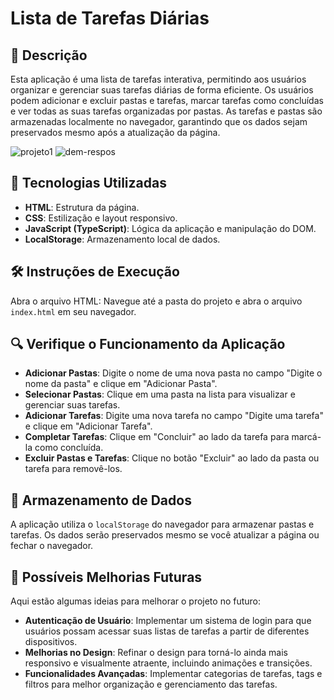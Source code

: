 
# Lista de Tarefas Diárias

## 📝 Descrição

Esta aplicação é uma lista de tarefas interativa, permitindo aos usuários organizar e gerenciar suas tarefas diárias de forma eficiente. Os usuários podem adicionar e excluir pastas e tarefas, marcar tarefas como concluídas e ver todas as suas tarefas organizadas por pastas. As tarefas e pastas são armazenadas localmente no navegador, garantindo que os dados sejam preservados mesmo após a atualização da página.

![projeto1](https://github.com/user-attachments/assets/3adaf785-3e4c-4799-ab8d-c7f47309b0c0)
![dem-respos](https://github.com/user-attachments/assets/108ca554-27f9-4823-b51e-620d70b5f020)


## 🚀 Tecnologias Utilizadas

- **HTML**: Estrutura da página.
- **CSS**: Estilização e layout responsivo.
- **JavaScript (TypeScript)**: Lógica da aplicação e manipulação do DOM.
- **LocalStorage**: Armazenamento local de dados.

## 🛠 Instruções de Execução

Abra o arquivo HTML: Navegue até a pasta do projeto e abra o arquivo `index.html` em seu navegador.

## 🔍 Verifique o Funcionamento da Aplicação

- **Adicionar Pastas**: Digite o nome de uma nova pasta no campo "Digite o nome da pasta" e clique em "Adicionar Pasta".
- **Selecionar Pastas**: Clique em uma pasta na lista para visualizar e gerenciar suas tarefas.
- **Adicionar Tarefas**: Digite uma nova tarefa no campo "Digite uma tarefa" e clique em "Adicionar Tarefa".
- **Completar Tarefas**: Clique em "Concluir" ao lado da tarefa para marcá-la como concluída.
- **Excluir Pastas e Tarefas**: Clique no botão "Excluir" ao lado da pasta ou tarefa para removê-los.

## 💾 Armazenamento de Dados

A aplicação utiliza o `localStorage` do navegador para armazenar pastas e tarefas. Os dados serão preservados mesmo se você atualizar a página ou fechar o navegador.

## 🚀 Possíveis Melhorias Futuras

Aqui estão algumas ideias para melhorar o projeto no futuro:

- **Autenticação de Usuário**: Implementar um sistema de login para que usuários possam acessar suas listas de tarefas a partir de diferentes dispositivos.
- **Melhorias no Design**: Refinar o design para torná-lo ainda mais responsivo e visualmente atraente, incluindo animações e transições.
- **Funcionalidades Avançadas**: Implementar categorias de tarefas, tags e filtros para melhor organização e gerenciamento das tarefas.




